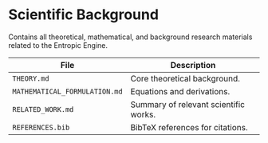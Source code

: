 # Scientific Background

Contains all theoretical, mathematical, and background research materials related to the Entropic Engine.

| File                           | Description                                  |
|--------------------------------|----------------------------------------------|
| `THEORY.md`                    | Core theoretical background.                 |
| `MATHEMATICAL_FORMULATION.md`  | Equations and derivations.                   |
| `RELATED_WORK.md`              | Summary of relevant scientific works.        |
| `REFERENCES.bib`               | BibTeX references for citations.             |